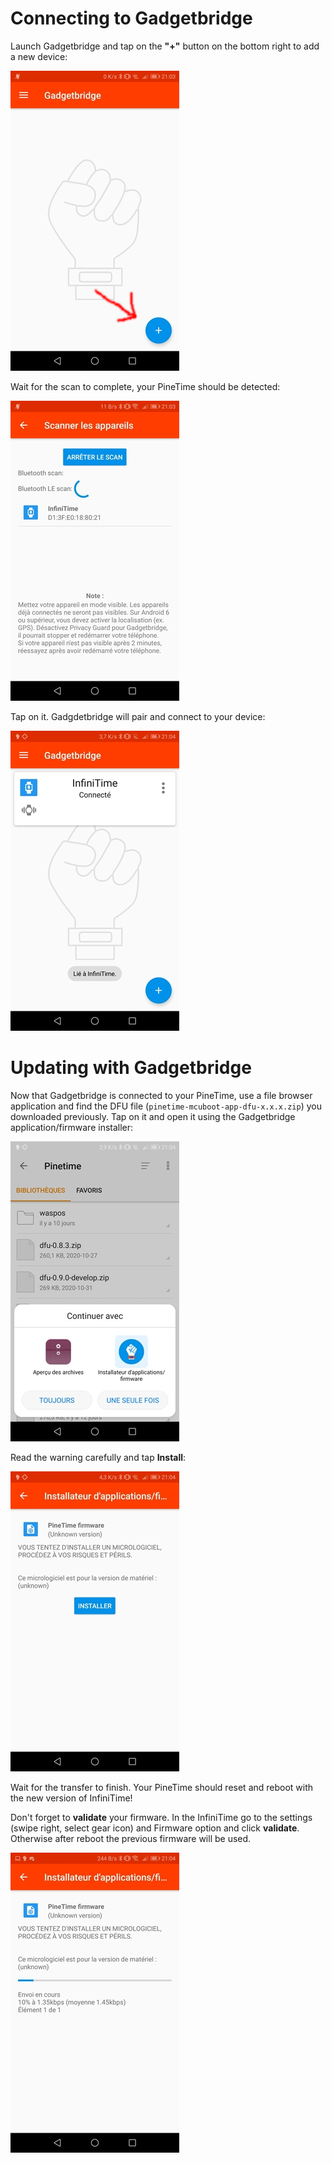 # Connecting to Gadgetbridge

Launch Gadgetbridge and tap on the **"+"** button on the bottom right to add a new device:

![Gadgetbridge 0](images/gadgetbridge0.jpg)

Wait for the scan to complete, your PineTime should be detected:

![Gadgetbridge 1](images/gadgetbridge1.jpg)

Tap on it. Gadgdetbridge will pair and connect to your device:

![Gadgetbridge 2](images/gadgetbridge2.jpg)

# Updating with Gadgetbridge

Now that Gadgetbridge is connected to your PineTime, use a file browser application and find the DFU file (`pinetime-mcuboot-app-dfu-x.x.x.zip`) you downloaded previously. Tap on it and open it using the Gadgetbridge application/firmware installer:

![Gadgetbridge 3](images/gadgetbridge3.jpg)

Read the warning carefully and tap **Install**:

![Gadgetbridge 4](images/gadgetbridge4.jpg)

Wait for the transfer to finish. Your PineTime should reset and reboot with the new version of InfiniTime!

Don't forget to **validate** your firmware. In the InfiniTime go to the settings (swipe right, select gear icon) and Firmware option and click **validate**. Otherwise after reboot the previous firmware will be used.

![Gadgetbridge 5](images/gadgetbridge5.jpg)
